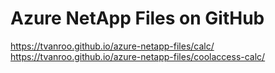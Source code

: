 # Azure NetApp Files on GitHub

https://tvanroo.github.io/azure-netapp-files/calc/
https://tvanroo.github.io/azure-netapp-files/coolaccess-calc/